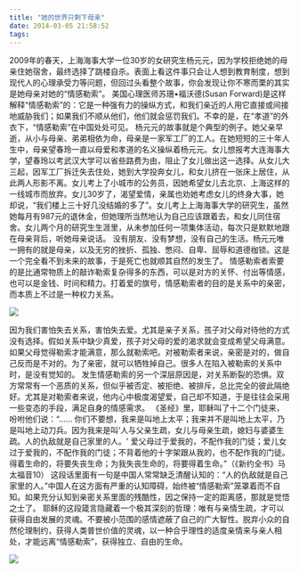 ```yaml
---
title: "她的世界只剩下母亲"
date: 2014-03-05 21:58:52
tags:
---
```


2009年的春天，上海海事大学一位30岁的女研究生杨元元，因为学校拒绝她的母亲住她宿舍，最终选择了跳楼自杀。表面上看这件事只会让人想到教育制度，想到现代人的心理承受力等问题，但回过头看整个故事，你会发现让你不寒而栗的其实是她母亲对她的“情感勒索”。 美国心理医师苏珊•福沃德(Susan Forward)是这样解释“情感勒索”的：它是一种强有力的操纵方式，和我们亲近的人用它直接或间接地威胁我们；如果我们不顺从他们，他们就会惩罚我们。不幸的是，在“孝道”的外衣下，“情感勒索”在中国处处可见。 杨元元的故事就是个典型的例子。她父亲早逝，从小与母亲、弟弟相依为命，母亲是一家军工厂的工人。在她短短的三十年人生中，母亲望春玲一直以母爱和孝道的名义操纵着杨元元。女儿想报考大连海事大学，望春玲以考武汉大学可以省些路费为由，阻止了女儿做出这一选择。从女儿大三起，因军工厂拆迁失去住处，她到大学投奔女儿，和女儿挤在一张床上居住，从此两人形影不离。女儿考上了小城市的公务员，因她希望女儿去北京、上海这样的一线城市而放弃。女儿30岁了，渴望爱情，亲属也劝她考虑女儿的终身大事，她却说，“我们楼上三十好几没结婚的多了”。女儿考上上海海事大学的研究生，虽然她每月有987元的退休金，但她理所当然地认为自己应该跟着去，和女儿同住宿舍。女儿两个月的研究生生涯里，从未参加任何一项集体活动，每次只是默默地跟在母亲背后，听她母亲说话。 没有朋友、没有梦想，没有自己的生活。杨元元唯一拥有的就是母亲，以及无穷的挫折、孤独、憋闷、自卑、屈辱和道德枷锁。这是一个完全看不到未来的故事，于是死亡也就顺其自然的发生了。 情感勒索者索要的是比通常物质上的敲诈勒索复杂得多的东西，可以是对方的关怀、付出等情感，也可以是金钱、时间和精力。打着爱的旗号，情感勒索者的目的是关系中的亲密，而本质上不过是一种权力关系。

![](../../../images/2014/03/jpeg-e1394027553117.jpg) 

因为我们害怕失去关系，害怕失去爱。尤其是亲子关系，孩子对父母对待他的方式没有选择。假如关系中缺少真爱，孩子对父母的爱的渴求就会变成希望父母满意。如果父母觉得勒索才能满意，那么就勒索吧。对被勒索者来说，亲密是对的，做自己反而是不对的。为了亲密，就可以牺牲掉自己。很多人在陷入被勒索的关系中时，是没有觉知的。 发生情感勒索的另一个深层原因是，对关系断裂的恐惧。双方常常有一个恶质的关系，但似乎被否定、被拒绝、被排斥，总比完全的彼此隔绝好。尤其是对勒索者来说，他内心中极度渴望爱，自己却不知道，于是往往会采用一些变态的手段，满足自身的情感需求。 《圣经》里，耶稣叫了十二个门徒来，吩咐他们说：“...... 你们不要想，我来是叫地上太平；我来并不是叫地上太平，乃是叫地上动刀兵。因为我来是叫‘人与父亲生疏，女儿与母亲生疏，媳妇与婆婆生疏。人的仇敌就是自己家里的人。' 爱父母过于爱我的，不配作我的门徒；爱儿女过于爱我的，不配作我的门徒；不背着他的十字架跟从我的，也不配作我的门徒。得着生命的，将要失丧生命；为我失丧生命的，将要得着生命。”（《新约全书》马太福音10） 这段话里面有一句是中国人常常缺乏清醒认知的：“人的仇敌就是自己家里的人。”中国人在这方面有严重的认知障碍，始终被“情感勒索”笼罩着而不自知。如果充分认知到亲密关系里面的残酷性，因之保持一定的距离感，那就是觉悟之士了。 耶稣的这段箴言隐藏着一个极其深刻的哲理：唯有与亲情生疏，才可以获得自由发展的灵魂。不要被小范围的感情遮蔽了自己的广大智性。脱弃小众的自然伦理制约，获得人类普世价值的灵魂，以一种合乎理性的适度亲情来与亲人相处，才能远离“情感勒索”，获得独立、自由的生命。

![](../../../images/2014/03/alone-e1398432245631.jpg)